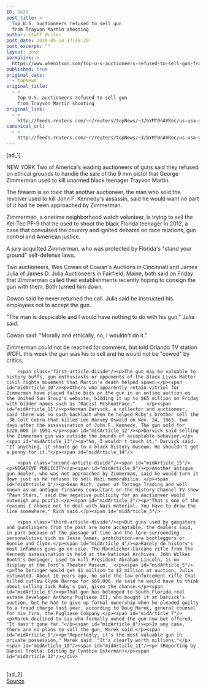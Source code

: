 ```yaml
---
ID: 3630
post_title: >
  Top U.S. auctioneers refused to sell gun
  from Trayvon Martin shooting
author: Staff Writer
post_date: 2016-05-14 17:48:20
post_excerpt: ""
layout: post
permalink: >
  https://www.whenitson.com/top-u-s-auctioneers-refused-to-sell-gun-from-trayvon-martin-shooting/
published: true
original_cats:
  - topNews
original_title:
  - >
    Top U.S. auctioneers refused to sell gun
    from Trayvon Martin shooting
original_link:
  - >
    http://feeds.reuters.com/~r/reuters/topNews/~3/bYMT0nAVRoc/us-usa-guns-collectors-idUSKCN0Y42NZ
canonical_url:
  - >
    http://feeds.reuters.com/~r/reuters/topNews/~3/bYMT0nAVRoc/us-usa-guns-collectors-idUSKCN0Y42NZ
---
```

 [ad_1]
<br><div id="articleText">
<span id="midArticle_start"/>

<span id="midArticle_0"/><span class="focusParagraph" readability="4"><p><span class="articleLocation">NEW YORK</span> Two of America's leading auctioneers of guns said they refused on ethical grounds to handle the sale of the 9 mm pistol that George Zimmerman used to kill unarmed black teenager Trayvon Martin.</p></span><span id="midArticle_1"/><p>The firearm is so toxic that another auctioneer, the man who sold the revolver used to kill John F. Kennedy's assassin, said he would want no part of it had he been approached by Zimmerman.   </p><span id="midArticle_2"/><p>Zimmerman, a onetime neighborhood watch volunteer, is trying to sell the Kel-Tec PF-9 that he used to shoot the black Florida teenager in 2012, a case that convulsed the country and ignited debates on race relations, gun control and American justice. </p><span id="midArticle_3"/><p>A jury acquitted Zimmerman, who was protected by Florida's "stand your ground" self-defense laws.</p><span id="midArticle_4"/><p>Two auctioneers, Wes Cowan of Cowan's Auctions in Cincinnati and James Julia of James D. Julia Auctioneers in Fairfield, Maine, both said on Friday that Zimmerman called their establishments recently hoping to consign the gun with them. Both turned him down. </p><span id="midArticle_5"/><p>Cowan said he never returned the call. Julia said he instructed his employees not to accept the gun.</p><span id="midArticle_6"/><p>"The man is despicable and I would have nothing to do with his gun," Julia said.</p><span id="midArticle_7"/><p>Cowan said: "Morally and ethically, no, I wouldn't do it." </p><span id="midArticle_8"/><p>Zimmerman could not be reached for comment, but told Orlando TV station WOFL this week the gun was his to sell and he would not be "cowed" by critics.</p><span id="midArticle_9"/>
        
        <span class="first-article-divide"/><p>The gun may be valuable to history buffs, gun enthusiasts or opponents of the Black Lives Matter civil rights movement that Martin's death helped spawn.</p><span id="midArticle_10"/><p>Others who apparently retain vitriol for Zimmerman have placed false bids on the gun in an online auction on the United Gun Group's website, bidding it up to $65 million on Friday with bidder names such as "Racist McShootFace."    </p><span id="midArticle_11"/><p>Herman Darvick, a collector and auctioneer, said there was no such backlash when he helped Ruby's brother sell the .38 Colt Cobra that killed Lee Harvey Oswald on Nov. 24, 1963, two days after the assassination of John F. Kennedy. The gun sold for $220,000 in 1991.</p><span id="midArticle_12"/><p>Darvick said selling the Zimmerman gun was outside the bounds of acceptable behavior.</p><span id="midArticle_13"/><p>"No, I wouldn't touch it," Darvick said. "If anything, it should go to a black history museum. He shouldn't get a penny for it."</p><span id="midArticle_14"/>
        
        <span class="second-article-divide"/><span id="midArticle_15"/><p>NEGATIVE PUBLICITY</p><span id="midArticle_0"/><p>Another antique gun dealer, who was not approached by Zimmerman, said he would turn it down just as he refuses to sell Nazi memorabilia. </p><span id="midArticle_1"/><p>Sean Rich, owner of Tortuga Trading and well known as an antique firearms consultant on the History Channel TV show "Pawn Stars," said the negative publicity for an auctioneer would outweigh any profit.</p><span id="midArticle_2"/><p>"That's one of the reasons I choose not to deal with Nazi material. You have to draw the line somewhere," Rich said.</p><span id="midArticle_3"/>
        
        <span class="third-article-divide"/><p>But guns used by gangsters and gunslingers from the past are more acceptable, the dealers said, in part because of the passage of time and the lore surrounding personalities such as Jesse James, prohibition-era bootleggers or Bonnie and Clyde.</p><span id="midArticle_4"/><p>Rarely do history's most infamous guns go on sale. The Mannlicher-Carcano rifle from the Kennedy assassination is held at the National Archives. John Wilkes Booth's Deringer, used to kill President Abraham Lincoln, is on display at the Ford's Theater Museum.  </p><span id="midArticle_5"/><p>The Deringer would get $1 million to $2 million at auction, Julia estimated. About 10 years ago, he sold the law enforcement rifle that killed outlaw Clyde Barrow for $69,000. He said he would have to think about selling Jack Ruby's gun, given the chance.</p><span id="midArticle_6"/><p>That gun has belonged to South Florida real estate developer Anthony Pugliese III, who bought it at Darvick's auction, but he had to give up formal ownership when he pleaded guilty to a fraud charge last year, according to Doug Marek, general counsel for his firm, the Pugliese Company.</p><span id="midArticle_7"/><p>Marek declined to say who formally owned the gun now but offered, "It hasn't gone far."</p><span id="midArticle_8"/><p>In any case, there are no plans to sell the gun, Marek said.</p><span id="midArticle_9"/><p>"Reportedly, it's the most valuable gun in private possession," Marek said. "It's clearly worth millions."</p><span id="midArticle_10"/><span id="midArticle_11"/><p> (Reporting by Daniel Trotta; Editing by Cynthia Osterman)</p><span id="midArticle_12"/></div>
<br>[ad_2]
<br><a href="http://feeds.reuters.com/~r/reuters/topNews/~3/bYMT0nAVRoc/us-usa-guns-collectors-idUSKCN0Y42NZ">Source </a>
